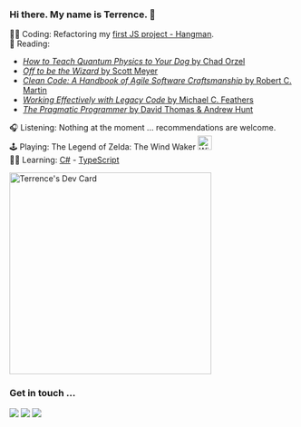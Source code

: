 ### Hi there. My name is Terrence. 👋 

👨‍💻 Coding: Refactoring my [first JS project - Hangman](https://github.com/TerrenceMM2/Hangman).  
📖 Reading:  
- [_How to Teach Quantum Physics to Your Dog_ by Chad Orzel](https://www.goodreads.com/book/show/8243716-how-to-teach-quantum-physics-to-your-dog)  
- [_Off to be the Wizard_ by Scott Meyer](https://www.goodreads.com/book/show/18616975-off-to-be-the-wizard)  
- [_Clean Code: A Handbook of Agile Software Craftsmanship_ by Robert C. Martin](https://www.goodreads.com/book/show/3735293-clean-code)
- [_Working Effectively with Legacy Code_ by Michael C. Feathers](https://www.goodreads.com/book/show/44919.Working_Effectively_with_Legacy_Code)
- [_The Pragmatic Programmer_ by David Thomas & Andrew Hunt](https://www.goodreads.com/book/show/45280024-the-pragmatic-programmer)

🎧 Listening: Nothing at the moment ... recommendations are welcome.   
🕹 Playing: The Legend of Zelda: The Wind Waker <img src="https://www.zeldadungeon.net/wiki/images/c/c1/WindWakerLinkHD.png" width="25" alt="Wind Waker Link" />  
👨‍🏫 Learning: [C#](https://app.pluralsight.com/paths/skill/c-10) - [TypeScript](https://www.totaltypescript.com/workshops/typescript-pro-essentials)

<a href="https://app.daily.dev/terrencemm2"><img src="https://api.daily.dev/devcards/v2/QnjJutaidOuPb32BbvEIZ.png?type=default&r=71h" width="356" alt="Terrence's Dev Card"/></a>

### Get in touch ...

[<img src="https://img.shields.io/static/v1?message=Send%20me%20an%20Email&logo=gmail&labelColor=333&color=EA4335&label=%20&style=for-the-badge"/>](mailto:terrencemm2@gmail.com) 
[<img src="https://img.shields.io/static/v1?message=Connect%20with%20me%20on%20LinkedIn&logo=linkedin&labelColor=333&color=0A66C2&label=%20&style=for-the-badge&logoColor=0A66C2"/>](https://www.linkedin.com/in/terrencemahnken/)
[<img src="https://img.shields.io/static/v1?message=Follow%20me%20on%20Medium&logo=medium&labelColor=333&color=000000&label=%20&style=for-the-badge"/>](https://medium.com/@terrencemm2)
